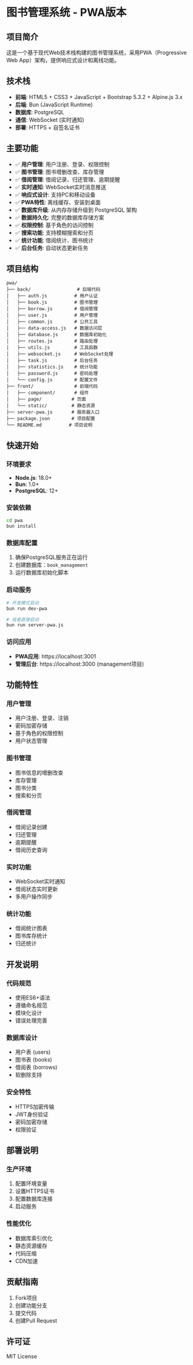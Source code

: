 # 图书管理系统 - PWA版本

## 项目简介

这是一个基于现代Web技术栈构建的图书管理系统，采用PWA（Progressive Web App）架构，提供响应式设计和离线功能。

## 技术栈

- **前端**: HTML5 + CSS3 + JavaScript + Bootstrap 5.3.2 + Alpine.js 3.x
- **后端**: Bun (JavaScript Runtime)
- **数据库**: PostgreSQL
- **通信**: WebSocket (实时通知)
- **部署**: HTTPS + 自签名证书

## 主要功能

- ✅ **用户管理**: 用户注册、登录、权限控制
- ✅ **图书管理**: 图书增删改查、库存管理
- ✅ **借阅管理**: 借阅记录、归还管理、逾期提醒
- ✅ **实时通知**: WebSocket实时消息推送
- ✅ **响应式设计**: 支持PC和移动设备
- ✅ **PWA特性**: 离线缓存、安装到桌面
- ✅ **数据库升级**: 从内存存储升级到 PostgreSQL 架构
- ✅ **数据持久化**: 完整的数据库存储方案
- ✅ **权限控制**: 基于角色的访问控制
- ✅ **搜索功能**: 支持模糊搜索和分页
- ✅ **统计功能**: 借阅统计、图书统计
- ✅ **后台任务**: 自动状态更新任务

## 项目结构

```
pwa/
├── back/                 # 后端代码
│   ├── auth.js          # 用户认证
│   ├── book.js          # 图书管理
│   ├── borrow.js        # 借阅管理
│   ├── user.js          # 用户管理
│   ├── common.js        # 公共工具
│   ├── data-access.js   # 数据访问层
│   ├── database.js      # 数据库初始化
│   ├── routes.js        # 路由处理
│   ├── utils.js         # 工具函数
│   ├── websocket.js     # WebSocket处理
│   ├── task.js          # 后台任务
│   ├── statistics.js    # 统计功能
│   ├── password.js      # 密码处理
│   └── config.js        # 配置文件
├── front/               # 前端代码
│   ├── component/       # 组件
│   ├── page/           # 页面
│   └── static/         # 静态资源
├── server-pwa.js       # 服务器入口
├── package.json        # 项目配置
└── README.md          # 项目说明
```

## 快速开始

### 环境要求

- **Node.js**: 18.0+
- **Bun**: 1.0+
- **PostgreSQL**: 12+

### 安装依赖

```bash
cd pwa
bun install
```

### 数据库配置

1. 确保PostgreSQL服务正在运行
2. 创建数据库：`book_management`
3. 运行数据库初始化脚本

### 启动服务

```bash
# 开发模式启动
bun run dev-pwa

# 或者直接启动
bun run server-pwa.js
```

### 访问应用

- **PWA应用**: https://localhost:3001
- **管理后台**: https://localhost:3000 (management项目)

## 功能特性

### 用户管理
- 用户注册、登录、注销
- 密码加密存储
- 基于角色的权限控制
- 用户状态管理

### 图书管理
- 图书信息的增删改查
- 库存管理
- 图书分类
- 搜索和分页

### 借阅管理
- 借阅记录创建
- 归还管理
- 逾期提醒
- 借阅历史查询

### 实时功能
- WebSocket实时通知
- 借阅状态实时更新
- 多用户操作同步

### 统计功能
- 借阅统计图表
- 图书库存统计
- 归还统计

## 开发说明

### 代码规范
- 使用ES6+语法
- 遵循命名规范
- 模块化设计
- 错误处理完善

### 数据库设计
- 用户表 (users)
- 图书表 (books)
- 借阅表 (borrows)
- 软删除支持

### 安全特性
- HTTPS加密传输
- JWT身份验证
- 密码加密存储
- 权限验证

## 部署说明

### 生产环境
1. 配置环境变量
2. 设置HTTPS证书
3. 配置数据库连接
4. 启动服务

### 性能优化
- 数据库索引优化
- 静态资源缓存
- 代码压缩
- CDN加速

## 贡献指南

1. Fork项目
2. 创建功能分支
3. 提交代码
4. 创建Pull Request

## 许可证

MIT License 